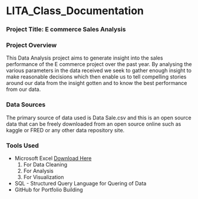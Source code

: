 # LITA_Class_Documentation

### Project Title: E commerce Sales Analysis

### Project Overview
This Data Analysis project aims to generate insight into the sales performance of the E commerce project over the past year. By analysing the various parameters in the data received we seek to gather enough insight to make reasonable decisions which then enable us to tell compelling stories around our data from the insight gotten and to know the best performance from our data.

### Data Sources
The primary source of data used is Data Sale.csv and this is an open source data that can be freely downloaded from an open source online such as kaggle or FRED or any other data repository site.

### Tools Used
- Microsoft Excel [Download Here](https://www.microsoft.com)
  1. For Data Cleaning
  2. For Analysis
  3. For Visualization
- SQL - Structured Query Language for Quering of Data
- GitHub for Portfolio Building

  
